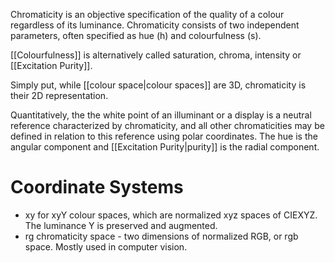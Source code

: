 Chromaticity is an objective specification of the quality of a colour regardless of its luminance. Chromaticity consists of two independent parameters, often specified as hue (h) and colourfulness (s).

[[Colourfulness]] is alternatively called saturation, chroma, intensity or [[Excitation Purity]].

Simply put, while [[colour space|colour spaces]] are 3D, chromaticity is their 2D representation.

Quantitatively, the the white point of an illuminant or a display is a neutral reference characterized by chromaticity, and all other chromaticities may be defined in relation to this reference using polar coordinates. The hue is the angular component and [[Excitation Purity|purity]] is the radial component.

# Coordinate Systems
- xy for xyY colour spaces, which are normalized xyz spaces of CIEXYZ. The luminance Y is preserved and augmented.
- rg chromaticity space - two dimensions of normalized RGB, or rgb space. Mostly used in computer vision.